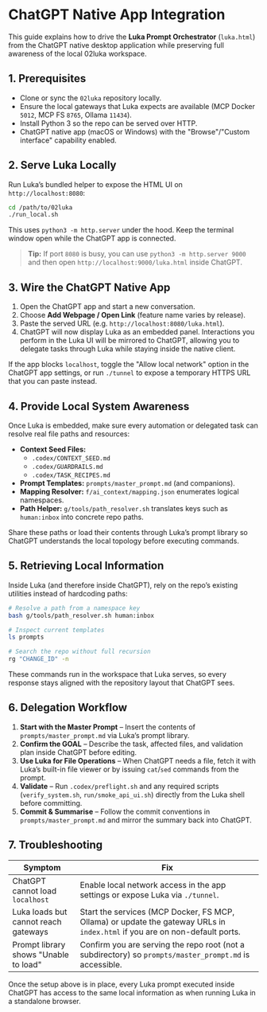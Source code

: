 # ChatGPT Native App Integration

This guide explains how to drive the **Luka Prompt Orchestrator** (`luka.html`) from the ChatGPT native desktop application while preserving full awareness of the local 02luka workspace.

## 1. Prerequisites
- Clone or sync the `02luka` repository locally.
- Ensure the local gateways that Luka expects are available (MCP Docker `5012`, MCP FS `8765`, Ollama `11434`).
- Install Python 3 so the repo can be served over HTTP.
- ChatGPT native app (macOS or Windows) with the "Browse"/"Custom interface" capability enabled.

## 2. Serve Luka Locally
Run Luka’s bundled helper to expose the HTML UI on `http://localhost:8080`:

```bash
cd /path/to/02luka
./run_local.sh
```

This uses `python3 -m http.server` under the hood. Keep the terminal window open while the ChatGPT app is connected.

> **Tip:** If port `8080` is busy, you can use `python3 -m http.server 9000` and then open `http://localhost:9000/luka.html` inside ChatGPT.

## 3. Wire the ChatGPT Native App
1. Open the ChatGPT app and start a new conversation.
2. Choose **Add Webpage / Open Link** (feature name varies by release).
3. Paste the served URL (e.g. `http://localhost:8080/luka.html`).
4. ChatGPT will now display Luka as an embedded panel. Interactions you perform in the Luka UI will be mirrored to ChatGPT, allowing you to delegate tasks through Luka while staying inside the native client.

If the app blocks `localhost`, toggle the "Allow local network" option in the ChatGPT app settings, or run `./tunnel` to expose a temporary HTTPS URL that you can paste instead.

## 4. Provide Local System Awareness
Once Luka is embedded, make sure every automation or delegated task can resolve real file paths and resources:

- **Context Seed Files:**
  - `.codex/CONTEXT_SEED.md`
  - `.codex/GUARDRAILS.md`
  - `.codex/TASK_RECIPES.md`
- **Prompt Templates:** `prompts/master_prompt.md` (and companions).
- **Mapping Resolver:** `f/ai_context/mapping.json` enumerates logical namespaces.
- **Path Helper:** `g/tools/path_resolver.sh` translates keys such as `human:inbox` into concrete repo paths.

Share these paths or load their contents through Luka’s prompt library so ChatGPT understands the local topology before executing commands.

## 5. Retrieving Local Information
Inside Luka (and therefore inside ChatGPT), rely on the repo’s existing utilities instead of hardcoding paths:

```bash
# Resolve a path from a namespace key
bash g/tools/path_resolver.sh human:inbox

# Inspect current templates
ls prompts

# Search the repo without full recursion
rg "CHANGE_ID" -n
```

These commands run in the workspace that Luka serves, so every response stays aligned with the repository layout that ChatGPT sees.

## 6. Delegation Workflow
1. **Start with the Master Prompt** – Insert the contents of `prompts/master_prompt.md` via Luka’s prompt library.
2. **Confirm the GOAL** – Describe the task, affected files, and validation plan inside ChatGPT before editing.
3. **Use Luka for File Operations** – When ChatGPT needs a file, fetch it with Luka’s built-in file viewer or by issuing `cat`/`sed` commands from the prompt.
4. **Validate** – Run `.codex/preflight.sh` and any required scripts (`verify_system.sh`, `run/smoke_api_ui.sh`) directly from the Luka shell before committing.
5. **Commit & Summarise** – Follow the commit conventions in `prompts/master_prompt.md` and mirror the summary back into ChatGPT.

## 7. Troubleshooting
| Symptom | Fix |
|---------|-----|
| ChatGPT cannot load `localhost` | Enable local network access in the app settings or expose Luka via `./tunnel`. |
| Luka loads but cannot reach gateways | Start the services (MCP Docker, FS MCP, Ollama) or update the gateway URLs in `index.html` if you are on non-default ports. |
| Prompt library shows "Unable to load" | Confirm you are serving the repo root (not a subdirectory) so `prompts/master_prompt.md` is accessible. |

Once the setup above is in place, every Luka prompt executed inside ChatGPT has access to the same local information as when running Luka in a standalone browser.
